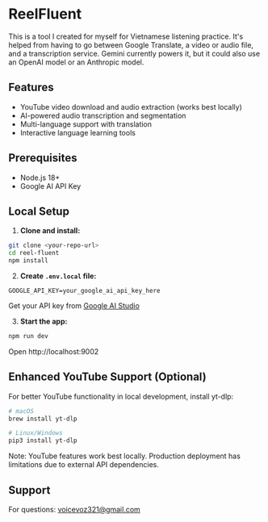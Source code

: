 # ReelFluent

This is a tool I created for myself for Vietnamese listening practice. It's helped from having to go between Google Translate, a video or audio file, and a transcription service. Gemini currently powers it, but it could also use an OpenAI model or an Anthropic model.

## Features

- YouTube video download and audio extraction (works best locally)
- AI-powered audio transcription and segmentation
- Multi-language support with translation
- Interactive language learning tools

## Prerequisites

- Node.js 18+
- Google AI API Key

## Local Setup

1. **Clone and install:**
```bash
git clone <your-repo-url>
cd reel-fluent
npm install
```

2. **Create `.env.local` file:**
```env
GOOGLE_API_KEY=your_google_ai_api_key_here
```

Get your API key from [Google AI Studio](https://aistudio.google.com/app/apikey)

3. **Start the app:**
```bash
npm run dev
```

Open http://localhost:9002

## Enhanced YouTube Support (Optional)

For better YouTube functionality in local development, install yt-dlp:

```bash
# macOS
brew install yt-dlp

# Linux/Windows
pip3 install yt-dlp
```

Note: YouTube features work best locally. Production deployment has limitations due to external API dependencies.

## Support

For questions: voicevoz321@gmail.com
